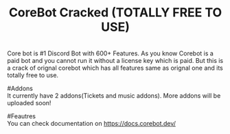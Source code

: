 <h1 align="center">
  CoreBot Cracked (TOTALLY FREE TO USE)
 </h1>
  <br>
  Core bot is  #1 Discord Bot with 600+ Features. As you know Corebot is a paid bot and you cannot run it without a license key which is paid. But this is a crack of orignal corebot which has all features same as orignal one and its totally free to use.

#Addons
  <br>
  It currently have 2 addons(Tickets and music addons). More addons will be uploaded soon! 
 
#Feautres
  <br>
  You can check documentation on https://docs.corebot.dev/

